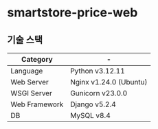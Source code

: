 # smartstore-price-web

## 기술 스택

|Category| - |
| --- | --- |
|Language|Python v3.12.11|
|Web Server|Nginx v1.24.0 (Ubuntu)|
|WSGI Server|Gunicorn v23.0.0|
|Web Framework|Django v5.2.4|
|DB|MySQL v8.4|